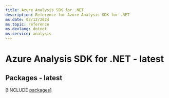 ```yaml
---
title: Azure Analysis SDK for .NET
description: Reference for Azure Analysis SDK for .NET
ms.date: 03/12/2024
ms.topic: reference
ms.devlang: dotnet
ms.service: analysis
---
```

# Azure Analysis SDK for .NET - latest
## Packages - latest
[!INCLUDE [packages](analysis-index.md)]
